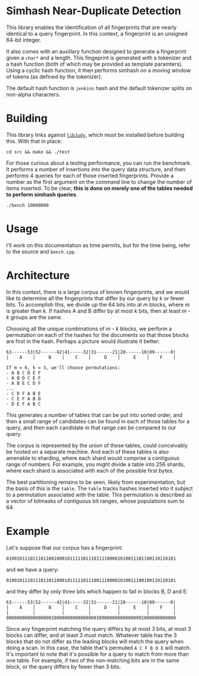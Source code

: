 Simhash Near-Duplicate Detection
================================
This library enables the identification of all fingerprints that are nearly
identical to a query fingerprint. In this context, a fingerprint is an unsigned
64-bit integer.

It also comes with an auxillary function designed to generate a fingerprint 
given a `char*` and a length. This fingeprint is generated with a tokenizer and
a hash function (both of which may be provided as template paramters). Using a 
cyclic hash function, it then performs simhash on a moving window of tokens (as
defined by the tokenizer).

The default hash function is `jenkins` hash and the default tokenizer splits on
non-alpha characters.

Building
========
This library links against [`libJudy`](http://judy.sourceforge.net/), which 
must be installed before building this. With that in place:

    cd src && make && ./test

For those curious about a testing performance, you can run the benchmark. It 
performs a number of insertions into the query data structure, and then 
performs 4 queries for each of those inserted fingerprints. Provide a number as
the first argument on the command line to change the number of items inserted.
To be clear, __this is done on merely one of the tables needed to perform 
simhash queries__.

    ./bench 10000000

Usage
=====
I'll work on this documentation as time permits, but for the time being, refer
to the source and `bench.cpp`.

Architecture
============
In this context, there is a large corpus of known fingerprints, and we would 
like to determine all the fingerprints that differ by our query by _k_ or fewer
bits. To accomplish this, we divide up the 64 bits into at _m_ blocks, where 
_m_ is greater than _k_. If hashes A and B differ by at most _k_ bits, then at
least _m - k_ groups are the same.

Choosing all the unique combinations of _m - k_ blocks, we perform a 
permutation on each of the hashes for the documents so that those blocks are 
first in the hash. Perhaps a picture would illustrate it better:

    63------53|52------42|41-----32|31------21|20------10|09------0|
    |    A    |     B    |    C    |     D    |     E    |    F    |
    
    If m = 6, k = 3, we'll choose permutations:
    - A B C D E F
    - A B D C E F
    - A B E C D F
    ...
    - C D F A B E
    - C E F A B D
    - D E F A B C

This generates a number of tables that can be put into sorted order, and then 
a small range of candidates can be found in each of those tables for a query, 
and then each candidate in that range can be compared to our query.

The corpus is represented by the union of these tables, could conceivably be
hosted on a separate machine. And each of these tables is also amenable to 
sharding, where each shard would comprise a contiguous range of numbers. For 
example, you might divide a table into 256 shards, where each shard is 
associated with each of the possible first bytes.

The best partitioning remains to be seen, likely from experimentation, but the
basis of this is the `table`. The `table` tracks hashes inserted into it 
subject to a permutation associated with the table. This permutation is 
described as a vector of bitmasks of contiguous bit ranges, whose populations 
sum to 64.

Example
=======

Let's suppose that our corpus has a fingerprint:

    0100101110111011001000101111101110111100001010011101100110110101

and we have a query:

    0100101110111011011000101111101110011100001010011100100110110101

and they differ by only three bits which happen to fall in blocks B, D and E:

    63------53|52------42|41-----32|31------21|20------10|09------0|
    |    A    |     B    |    C    |     D    |     E    |    F    |
    |         |          |         |          |          |         |
    0000000000000000010000000000000000100000000000000001000000000000

Since any fingerprint matching the query differs by at most 3 bits, at most 3
blocks can differ, and at least 3 must match. Whatever table has the 3 blocks 
that do not differ as the leading blocks will match the query when doing a 
scan. In this case, the table that's permuted `A C F B D E` will match. It's 
important to note that it's possible for a query to match from more than one 
table. For example, if two of the non-matching bits are in the same block, or 
the query differs by fewer than 3 bits.